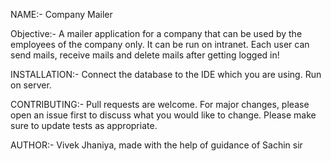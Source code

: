 NAME:- 
Company Mailer

Objective:- 
A mailer application for a company that can be used by the employees of the company only. It can be run on intranet. Each user can send mails, receive mails and delete mails after getting logged in!

INSTALLATION:-
Connect the database to the IDE which you are using.
Run on server.

CONTRIBUTING:- 
Pull requests are welcome. For major changes, please open an issue first to discuss what you would like to change.
Please make sure to update tests as appropriate.

AUTHOR:- 
Vivek Jhaniya, made with the help of guidance of Sachin sir
